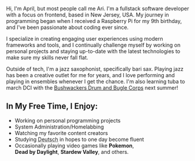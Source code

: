 Hi, I'm April, but most people call me Ari. I'm a fullstack software developer with a focus on frontend, based in New Jersey, USA. My journey in programming began when I received a Raspberry Pi for my 9th birthday, and I've been passionate about coding ever since.

I specialize in creating engaging user experiences using modern frameworks and tools, and I continually challenge myself by working on personal projects and staying up-to-date with the latest technologies to make sure my skills never fall flat.

Outside of tech, I'm a jazz saxophonist, specifically bari sax. Playing jazz has been a creative outlet for me for years, and I love performing and playing in ensembles whenever I get the chance. I'm also learning tuba to march DCI with the <a href="https://bushwackersdc.org/" target="_blank" rel="noopener noreferrer">Bushwackers Drum and Bugle Corps</a> next summer!

<!--
  Try to avoid anything other than H2 here,
  it fucks with accessibility
-->

## In My Free Time, I Enjoy:

- Working on personal programming projects
- System Administration/Homelabbing
- Watching my favorite content creators
- Studying <abbr title="German">Deutsch</abbr> in hopes to one day become fluent
- Occasionally playing video games like
  **Pokemon**, <br>
  **Dead by Daylight**, **Stardew Valley**, and others.
